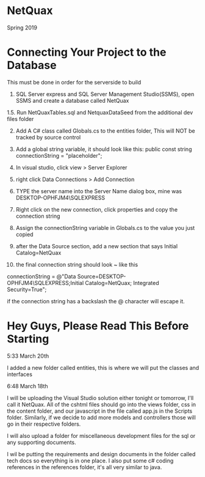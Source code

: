 # NetQuax
Spring 2019


# Connecting Your Project to the Database

This must be done in order for the serverside to build

1. SQL Server express and SQL Server Management Studio(SSMS), open SSMS and create a database called NetQuax

 1.5. Run NetQuaxTables.sql and NetquaxDataSeed from the additional dev files folder

2. Add A C# class called Globals.cs to the entities folder, This will NOT be tracked by source control

3. Add a global string variable, it should look like this: public const string connectionString = "placeholder";

4. In visual studio, click view > Server Explorer

5. right click Data Connections > Add Connection

6. TYPE the server name into the Server Name dialog box, mine was DESKTOP-OPHFJM4\SQLEXPRESS

7. Right click on the new connection, click properties and copy the connection string

8. Assign the connectionString variable in Globals.cs to the value you just copied

9. after the Data Source section, add a new section that says Initial Catalog=NetQuax

10. the final connection string should look  ~ like this

 connectionString = @"Data Source=DESKTOP-OPHFJM4\SQLEXPRESS;Initial Catalog=NetQuax; Integrated Security=True";

if the connection string has a backslash the @ character will escape it.


# Hey Guys, Please Read This Before Starting

5:33 March 20th

I added a new folder called entities, this is where we will put the classes and interfaces

6:48 March 18th

I will be uploading the Visual Studio solution either tonight or tomorrow, I'll call it NetQuax. All of the cshtml files should go into the views folder, css in the content folder, and our javascript in the file called app.js in the Scripts folder. Similarly, if we decide to add more models and controllers those will go in their respective folders.

I will also upload a folder for miscellaneous development files for the sql or any supporting documents.

I wil be putting the requirements and design documents in the folder called tech docs so everything is in one place. I also put some c# coding references in the references folder, it's all very similar to java.





